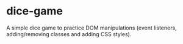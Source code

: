 # dice-game
A simple dice game to practice DOM manipulations (event listeners, adding/removing classes and adding CSS styles).
